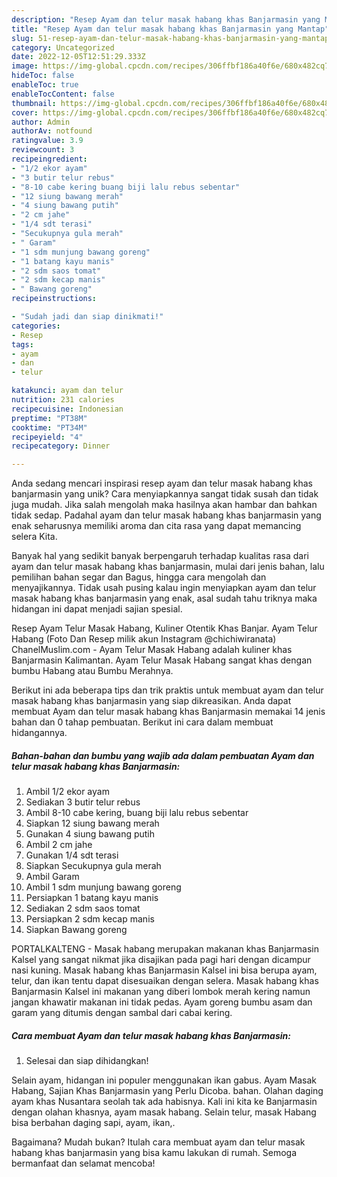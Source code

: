 ```yaml
---
description: "Resep Ayam dan telur masak habang khas Banjarmasin yang Mantap"
title: "Resep Ayam dan telur masak habang khas Banjarmasin yang Mantap"
slug: 51-resep-ayam-dan-telur-masak-habang-khas-banjarmasin-yang-mantap
category: Uncategorized
date: 2022-12-05T12:51:29.333Z
image: https://img-global.cpcdn.com/recipes/306ffbf186a40f6e/680x482cq70/ayam-dan-telur-masak-habang-khas-banjarmasin-foto-resep-utama.jpg
hideToc: false
enableToc: true
enableTocContent: false
thumbnail: https://img-global.cpcdn.com/recipes/306ffbf186a40f6e/680x482cq70/ayam-dan-telur-masak-habang-khas-banjarmasin-foto-resep-utama.jpg
cover: https://img-global.cpcdn.com/recipes/306ffbf186a40f6e/680x482cq70/ayam-dan-telur-masak-habang-khas-banjarmasin-foto-resep-utama.jpg
author: Admin
authorAv: notfound
ratingvalue: 3.9
reviewcount: 3
recipeingredient:
- "1/2 ekor ayam"
- "3 butir telur rebus"
- "8-10 cabe kering buang biji lalu rebus sebentar"
- "12 siung bawang merah"
- "4 siung bawang putih"
- "2 cm jahe"
- "1/4 sdt terasi"
- "Secukupnya gula merah"
- " Garam"
- "1 sdm munjung bawang goreng"
- "1 batang kayu manis"
- "2 sdm saos tomat"
- "2 sdm kecap manis"
- " Bawang goreng"
recipeinstructions:

- "Sudah jadi dan siap dinikmati!"
categories:
- Resep
tags:
- ayam
- dan
- telur

katakunci: ayam dan telur 
nutrition: 231 calories
recipecuisine: Indonesian
preptime: "PT38M"
cooktime: "PT34M"
recipeyield: "4"
recipecategory: Dinner

---
```





Anda sedang mencari inspirasi resep ayam dan telur masak habang khas banjarmasin yang unik? Cara menyiapkannya sangat tidak susah dan tidak juga mudah. Jika salah mengolah maka hasilnya akan hambar dan bahkan tidak sedap. Padahal ayam dan telur masak habang khas banjarmasin yang enak seharusnya memiliki aroma dan cita rasa yang dapat memancing selera Kita.





Banyak hal yang sedikit banyak berpengaruh terhadap kualitas rasa dari ayam dan telur masak habang khas banjarmasin, mulai dari jenis bahan, lalu pemilihan bahan segar dan Bagus, hingga cara mengolah dan menyajikannya. Tidak usah pusing kalau ingin menyiapkan ayam dan telur masak habang khas banjarmasin yang enak,      asal sudah tahu triknya maka hidangan ini dapat menjadi sajian spesial.














Resep Ayam Telur Masak Habang, Kuliner Otentik Khas Banjar. Ayam Telur Habang (Foto Dan Resep milik akun Instagram @chichiwiranata) ChanelMuslim.com - Ayam Telur Masak Habang adalah kuliner khas Banjarmasin Kalimantan. Ayam Telur Masak Habang sangat khas dengan bumbu Habang atau Bumbu Merahnya.






Berikut ini ada beberapa tips dan trik praktis untuk membuat ayam dan telur masak habang khas banjarmasin yang siap dikreasikan. Anda dapat membuat Ayam dan telur masak habang khas Banjarmasin memakai 14 jenis bahan dan 0 tahap pembuatan. Berikut ini cara dalam membuat hidangannya.

<!--inarticleads1-->

##### Bahan-bahan dan bumbu yang wajib ada dalam pembuatan Ayam dan telur masak habang khas Banjarmasin:

1. Ambil 1/2 ekor ayam
1. Sediakan 3 butir telur rebus
1. Ambil 8-10 cabe kering, buang biji lalu rebus sebentar
1. Siapkan 12 siung bawang merah
1. Gunakan 4 siung bawang putih
1. Ambil 2 cm jahe
1. Gunakan 1/4 sdt terasi
1. Siapkan Secukupnya gula merah
1. Ambil  Garam
1. Ambil 1 sdm munjung bawang goreng
1. Persiapkan 1 batang kayu manis
1. Sediakan 2 sdm saos tomat
1. Persiapkan 2 sdm kecap manis
1. Siapkan  Bawang goreng


PORTALKALTENG - Masak habang merupakan makanan khas Banjarmasin Kalsel yang sangat nikmat jika disajikan pada pagi hari dengan dicampur nasi kuning. Masak habang khas Banjarmasin Kalsel ini bisa berupa ayam, telur, dan ikan tentu dapat disesuaikan dengan selera. Masak habang khas Banjarmasin Kalsel ini makanan yang diberi lombok merah kering namun jangan khawatir makanan ini tidak pedas. Ayam goreng bumbu asam dan garam yang ditumis dengan sambal dari cabai kering. 

<!--inarticleads2-->

##### Cara membuat Ayam dan telur masak habang khas Banjarmasin:


1. Selesai dan siap dihidangkan!

Selain ayam, hidangan ini populer menggunakan ikan gabus. Ayam Masak Habang, Sajian Khas Banjarmasin yang Perlu Dicoba. bahan. Olahan daging ayam khas Nusantara seolah tak ada habisnya. Kali ini kita ke Banjarmasin dengan olahan khasnya, ayam masak habang. Selain telur, masak Habang bisa berbahan daging sapi, ayam, ikan,. 

Bagaimana? Mudah bukan? Itulah cara membuat ayam dan telur masak habang khas banjarmasin yang bisa kamu lakukan di rumah. Semoga bermanfaat dan selamat mencoba!
